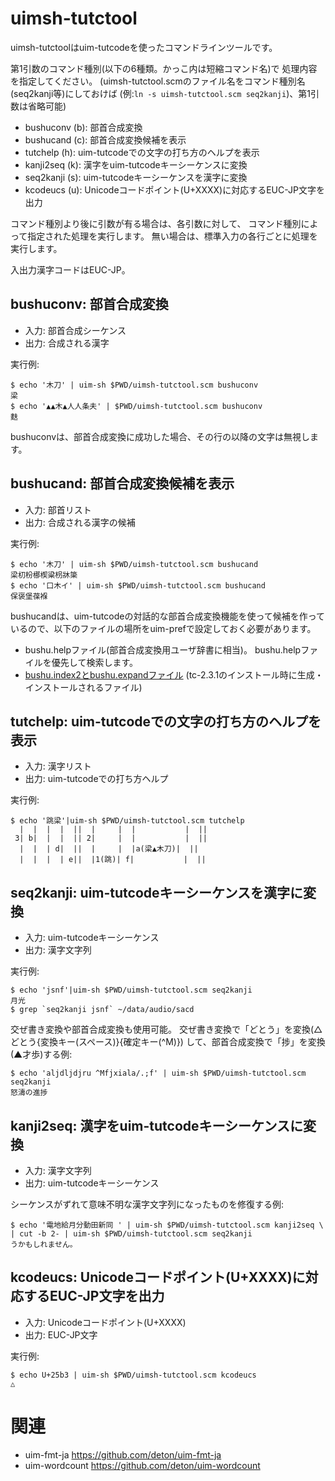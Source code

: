 uimsh-tutctool
==============

uimsh-tutctoolはuim-tutcodeを使ったコマンドラインツールです。

第1引数のコマンド種別(以下の6種類。かっこ内は短縮コマンド名)で
処理内容を指定してください。
(uimsh-tutctool.scmのファイル名をコマンド種別名(seq2kanji等)にしておけば
(例:`ln -s uimsh-tutctool.scm seq2kanji`)、第1引数は省略可能)

  * bushuconv (b): 部首合成変換
  * bushucand (c): 部首合成変換候補を表示
  * tutchelp (h): uim-tutcodeでの文字の打ち方のヘルプを表示
  * kanji2seq (k): 漢字をuim-tutcodeキーシーケンスに変換
  * seq2kanji (s): uim-tutcodeキーシーケンスを漢字に変換
  * kcodeucs (u): Unicodeコードポイント(U+XXXX)に対応するEUC-JP文字を出力

コマンド種別より後に引数が有る場合は、各引数に対して、
コマンド種別によって指定された処理を実行します。
無い場合は、標準入力の各行ごとに処理を実行します。

入出力漢字コードはEUC-JP。

bushuconv: 部首合成変換
-----------------------
* 入力: 部首合成シーケンス
* 出力: 合成される漢字

実行例:

    $ echo '木刀' | uim-sh $PWD/uimsh-tutctool.scm bushuconv
    梁
    $ echo '▲▲木▲人人条夫' | $PWD/uimsh-tutctool.scm bushuconv
    麩

bushuconvは、部首合成変換に成功した場合、その行の以降の文字は無視します。

bushucand: 部首合成変換候補を表示
---------------------------------
* 入力: 部首リスト
* 出力: 合成される漢字の候補

実行例:

    $ echo '木刀' | uim-sh $PWD/uimsh-tutctool.scm bushucand
    梁朷枌梛楔粱枴牀簗
    $ echo '口木イ' | uim-sh $PWD/uimsh-tutctool.scm bushucand
    保褒堡葆褓

bushucandは、uim-tutcodeの対話的な部首合成変換機能を使って候補を作って
いるので、以下のファイルの場所をuim-prefで設定しておく必要があります。

- bushu.helpファイル(部首合成変換用ユーザ辞書に相当)。
  bushu.helpファイルを優先して検索します。
- [bushu.index2とbushu.expandファイル](http://www1.interq.or.jp/~deton/tutcode/#bushudic)
  (tc-2.3.1のインストール時に生成・インストールされるファイル)

tutchelp: uim-tutcodeでの文字の打ち方のヘルプを表示
---------------------------------------------------
* 入力: 漢字リスト
* 出力: uim-tutcodeでの打ち方ヘルプ

実行例:

    $ echo '跳梁'|uim-sh $PWD/uimsh-tutctool.scm tutchelp
      |  |  |  |  ||  |     |  |           |  ||
     3| b|  |  |  || 2|     |  |           |  ||
      |  |  | d|  ||  |     |  |a(梁▲木刀)|  ||
      |  |  |  | e||  |1(跳)| f|           |  ||

seq2kanji: uim-tutcodeキーシーケンスを漢字に変換
------------------------------------------------
* 入力: uim-tutcodeキーシーケンス
* 出力: 漢字文字列

実行例:

    $ echo 'jsnf'|uim-sh $PWD/uimsh-tutctool.scm seq2kanji
    月光
    $ grep `seq2kanji jsnf` ~/data/audio/sacd

交ぜ書き変換や部首合成変換も使用可能。
交ぜ書き変換で「どとう」を変換(△どとう{変換キー(スペース)}{確定キー(^M)})
して、部首合成変換で「捗」を変換(▲才歩)する例:

    $ echo 'aljdljdjru ^Mfjxiala/.;f' | uim-sh $PWD/uimsh-tutctool.scm seq2kanji
    怒濤の進捗

kanji2seq: 漢字をuim-tutcodeキーシーケンスに変換
------------------------------------------------
* 入力: 漢字文字列
* 出力: uim-tutcodeキーシーケンス

シーケンスがずれて意味不明な漢字文字列になったものを修復する例:

    $ echo '電地給月分動田新同 ' | uim-sh $PWD/uimsh-tutctool.scm kanji2seq \
    | cut -b 2- | uim-sh $PWD/uimsh-tutctool.scm seq2kanji
    うかもしれません。

kcodeucs: Unicodeコードポイント(U+XXXX)に対応するEUC-JP文字を出力
-----------------------------------------------------------------
* 入力: Unicodeコードポイント(U+XXXX)
* 出力: EUC-JP文字

実行例:

    $ echo U+25b3 | uim-sh $PWD/uimsh-tutctool.scm kcodeucs
    △

関連
====

* uim-fmt-ja https://github.com/deton/uim-fmt-ja
* uim-wordcount https://github.com/deton/uim-wordcount
